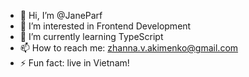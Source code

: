 - 👋 Hi, I’m @JaneParf
- 👀 I’m interested in Frontend Development
- 🌱 I’m currently learning TypeScript
- 📫 How to reach me: zhanna.v.akimenko@gmail.com
- ⚡ Fun fact: live in Vietnam!

<!---
JaneParf/JaneParf is a ✨ special ✨ repository because its `README.md` (this file) appears on your GitHub profile.
You can click the Preview link to take a look at your changes.
--->
